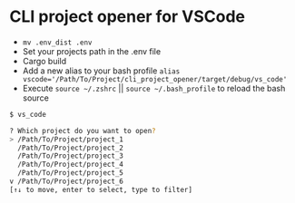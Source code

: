 # CLI project opener for VSCode

- `mv .env_dist .env`
- Set your projects path in the .env file
- Cargo build
- Add a new alias to your bash profile `alias vscode='/Path/To/Project/cli_project_opener/target/debug/vs_code'`
- Execute `source ~/.zshrc` || `source ~/.bash_profile` to reload the bash source

```bash
$ vs_code

? Which project do you want to open?
> /Path/To/Project/project_1
  /Path/To/Project/project_2
  /Path/To/Project/project_3
  /Path/To/Project/project_4
  /Path/To/Project/project_5
v /Path/To/Project/project_6
[↑↓ to move, enter to select, type to filter]
```
